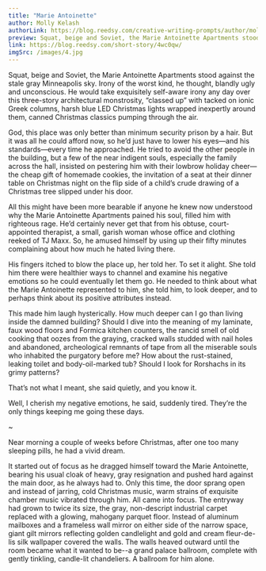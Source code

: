 ```yaml
---
title: "Marie Antoinette"
author: Molly Kelash
authorLink: https://blog.reedsy.com/creative-writing-prompts/author/molly-kelash/
preview: Squat, beige and Soviet, the Marie Antoinette Apartments stood against the stale gray Minneapolis sky. Irony of the worst kind, he thought, blandly ugly and unconscious. He would take exquisitely self-aware irony any day over this three-story architectural monstrosity, “classed up” with tacked on ionic Greek columns, harsh blue LED Christmas lights wrapped inexpertly around them, canned Christmas classics pumping through the air.God, this place was only better than minimum security prison by a hair. But it was all he cou...
link: https://blog.reedsy.com/short-story/4wc0qw/
imgSrc: /images/4.jpg
---
```



Squat, beige and Soviet, the Marie Antoinette Apartments stood against the stale gray Minneapolis sky. Irony of the worst kind, he thought, blandly ugly and unconscious. He would take exquisitely self-aware irony any day over this three-story architectural monstrosity, “classed up” with tacked on ionic Greek columns, harsh blue LED Christmas lights wrapped inexpertly around them, canned Christmas classics pumping through the air.

God, this place was only better than minimum security prison by a hair. But it was all he could afford now, so he’d just have to lower his eyes—and his standards—every time he approached. He tried to avoid the other people in the building, but a few of the near indigent souls, especially the family across the hall, insisted on pestering him with their lowbrow holiday cheer—the cheap gift of homemade cookies, the invitation of a seat at their dinner table on Christmas night on the flip side of a child’s crude drawing of a Christmas tree slipped under his door.

All this might have been more bearable if anyone he knew now understood why the Marie Antoinette Apartments pained his soul, filled him with righteous rage. He’d certainly never get that from his obtuse, court-appointed therapist, a small, garish woman whose office and clothing reeked of TJ Maxx. So, he amused himself by using up their fifty minutes complaining about how much he hated living there.

His fingers itched to blow the place up, her told her. To set it alight. She told him there were healthier ways to channel and examine his negative emotions so he could eventually let them go. He needed to think about what the Marie Antoinette represented to him, she told him, to look deeper, and to perhaps think about its positive attributes instead. 

This made him laugh hysterically. How much deeper can I go than living inside the damned building? Should I dive into the meaning of my laminate, faux wood floors and Formica kitchen counters, the rancid smell of old cooking that oozes from the graying, cracked walls studded with nail holes and abandoned, archeological remnants of tape from all the miserable souls who inhabited the purgatory before me? How about the rust-stained, leaking toilet and body-oil-marked tub? Should I look for Rorshachs in its grimy patterns?

That’s not what I meant, she said quietly, and you know it.

Well, I cherish my negative emotions, he said, suddenly tired. They’re the only things keeping me going these days.

~

Near morning a couple of weeks before Christmas, after one too many sleeping pills, he had a vivid dream. 

It started out of focus as he dragged himself toward the Marie Antoinette, bearing his usual cloak of heavy, gray resignation and pushed hard against the main door, as he always had to. Only this time, the door sprang open and instead of jarring, cold Christmas music, warm strains of exquisite chamber music vibrated through him. All came into focus. The entryway had grown to twice its size, the gray, non-descript industrial carpet replaced with a glowing, mahogany parquet floor. Instead of aluminum mailboxes and a frameless wall mirror on either side of the narrow space, giant gilt mirrors reflecting golden candlelight and gold and cream fleur-de-lis silk wallpaper covered the walls. The walls heaved outward until the room became what it wanted to be--a grand palace ballroom, complete with gently tinkling, candle-lit chandeliers. A ballroom for him alone.

